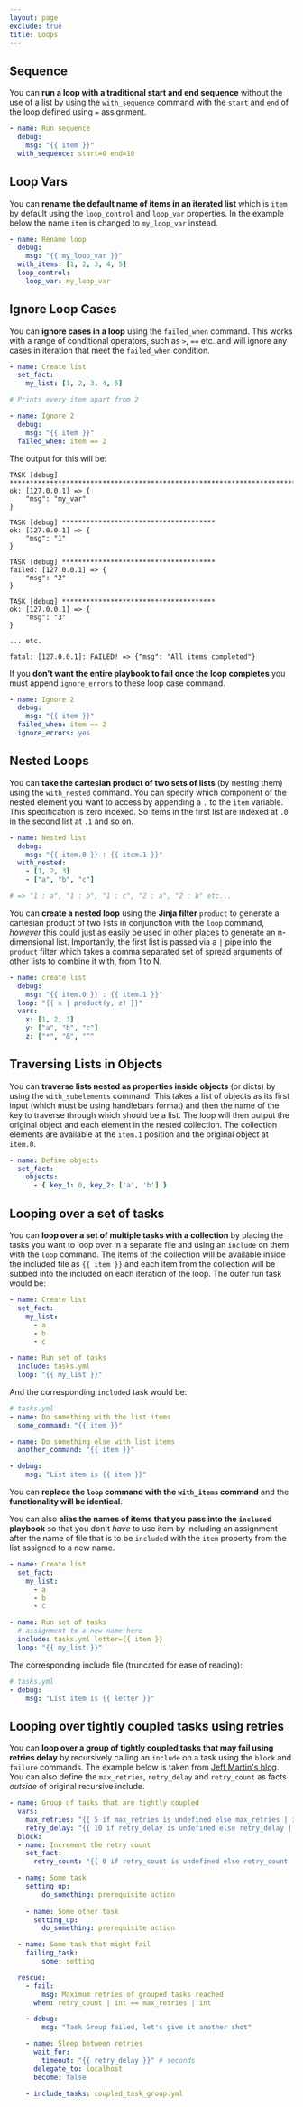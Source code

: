 ```yaml
---
layout: page
exclude: true
title: Loops
---
```


## Sequence

You can **run a loop with a traditional start and end sequence** without the use of a list by using the `with_sequence` command with the `start` and `end` of the loop defined using `=` assignment.
```yaml
- name: Run sequence
  debug:
    msg: "{{ item }}"
  with_sequence: start=0 end=10
```

## Loop Vars

You can **rename the default name of items in an iterated list** which is `item` by default using the `loop_control` and `loop_var` properties. In the example below the name `item` is changed to `my_loop_var` instead.
```yaml
- name: Rename loop
  debug:
    msg: "{{ my_loop_var }}"
  with_items: [1, 2, 3, 4, 5]
  loop_control:
    loop_var: my_loop_var
```

## Ignore Loop Cases

You can **ignore cases in a loop** using the `failed_when` command. This works with a range of conditional operators, such as `>`, `==` etc. and will ignore any cases in iteration that meet the `failed_when` condition.
```yaml
- name: Create list
  set_fact:
    my_list: [1, 2, 3, 4, 5]

# Prints every item apart from 2

- name: Ignore 2
  debug:
    msg: "{{ item }}"
  failed_when: item == 2
```

The output for this will be:
```
TASK [debug] ***************************************************************************************************************************************************************************
ok: [127.0.0.1] => {
    "msg": "my_var"
}

TASK [debug] **************************************
ok: [127.0.0.1] => {
    "msg": "1"
}

TASK [debug] **************************************
failed: [127.0.0.1] => {
    "msg": "2"
}

TASK [debug] **************************************
ok: [127.0.0.1] => {
    "msg": "3"
}

... etc.

fatal: [127.0.0.1]: FAILED! => {"msg": "All items completed"}
```

If you **don't want the entire playbook to fail once the loop completes** you must append `ignore_errors` to these loop case command.
```yaml
- name: Ignore 2
  debug:
    msg: "{{ item }}"
  failed_when: item == 2
  ignore_errors: yes
```

## Nested Loops

You can **take the cartesian product of two sets of lists** (by nesting them) using the `with_nested` command. You can specify which component of the nested element you want to access by appending a `.` to the `item` variable. This specification is zero indexed. So items in the first list are indexed at `.0` in the second list at `.1` and so on.
```yaml
- name: Nested list
  debug:
    msg: "{{ item.0 }} : {{ item.1 }}"
  with_nested:
    - [1, 2, 3]
    - ["a", "b", "c"]

# => "1 : a", "1 : b", "1 : c", "2 : a", "2 : b" etc...
```

You can **create a nested loop** using the **Jinja filter** `product` to generate a cartesian product of two lists in conjunction with the `loop` command, *however* this could just as easily be used in other places to generate an n-dimensional list. Importantly, the first list is passed via a `|` pipe into the `product` filter which takes a comma separated set of spread arguments of other lists to combine it with, from 1 to N.
```yaml
- name: create list
  debug:
    msg: "{{ item.0 }} : {{ item.1 }}"
  loop: "{{ x | product(y, z) }}"
  vars:
    x: [1, 2, 3]
    y: ["a", "b", "c"]
    z: ["*", "&", "^"
``` 

## Traversing Lists in Objects

You can **traverse lists nested as properties inside objects** (or dicts) by using the `with_subelements` command. This takes a list of objects as its first input (which must be using handlebars format) and then the name of the key to traverse through which should be a list. The loop will then output the original object and each element in the nested collection. The collection elements are available at the `item.1` position and the original object at `item.0`.
```yaml
- name: Define objects
  set_fact:
    objects:
      - { key_1: 0, key_2: ['a', 'b'] }
```

## Looping over a set of tasks

You can **loop over a set of multiple tasks with a collection** by placing the tasks you want to loop over in a separate file and using an `include` on them with the `loop` command. The items of the collection will be available inside the included file as `{{ item }}` and each item from the collection will be subbed into the included on each iteration of the loop. The outer run task would be:
```yaml
- name: Create list
  set_fact:
    my_list:
      - a
      - b
      - c

- name: Run set of tasks
  include: tasks.yml
  loop: "{{ my_list }}"
```

And the corresponding `include`d task would be:
```yaml
# tasks.yml
- name: Do something with the list items
  some_command: "{{ item }}"

- name: Do something else with list items
  another_command: "{{ item }}"

- debug:
    msg: "List item is {{ item }}"
```

You can **replace the `loop` command with the `with_items` command** and the **functionality will be identical**.

You can also **alias the names of items that you pass into the `include`d playbook** so that you don't *have* to use item by including an assignment after the name of file that is to be `include`d with the `item` property from the list assigned to a new name.
```yaml
- name: Create list
  set_fact:
    my_list:
      - a
      - b
      - c

- name: Run set of tasks
  # assignment to a new name here
  include: tasks.yml letter={{ item }}
  loop: "{{ my_list }}"
```

The corresponding include file (truncated for ease of reading):
```yaml
# tasks.yml
- debug:
    msg: "List item is {{ letter }}"
```


## Looping over tightly coupled tasks using retries

You can **loop over a group of tightly coupled tasks that may fail using retries delay** by recursively calling an `include` on a task using the `block` and `failure` commands. The example below is taken from [Jeff Martin's blog](https://dev.to/nodeselector/retrying-groups-of-tightly-coupled-tasks-in-ansible-579d). You can also define the `max_retries`, `retry_delay` and `retry_count` as facts *outside* of original recursive include.
```yaml
- name: Group of tasks that are tightly coupled
  vars:
    max_retries: "{{ 5 if max_retries is undefined else max_retries | int }}"
    retry_delay: "{{ 10 if retry_delay is undefined else retry_delay | int }}"
  block:
  - name: Increment the retry count
    set_fact:
      retry_count: "{{ 0 if retry_count is undefined else retry_count | int + 1 }}"

  - name: Some task
    setting_up:
        do_something: prerequisite action
  
    - name: Some other task
      setting_up:
        do_something: prerequisite action

  - name: Some task that might fail
    failing_task:
        some: setting

  rescue:
    - fail:
        msg: Maximum retries of grouped tasks reached
      when: retry_count | int == max_retries | int

    - debug:
        msg: "Task Group failed, let's give it another shot"

    - name: Sleep between retries
      wait_for:
        timeout: "{{ retry_delay }}" # seconds
      delegate_to: localhost
      become: false

    - include_tasks: coupled_task_group.yml
```
<!--stackedit_data:
eyJoaXN0b3J5IjpbLTEyNjY0MDI1MjMsMTA2NjkxODkxNSwtMT
QxMzU2MTU5MywxODQ1NTc2NzAyLC0xMzY4ODg0NjY0LDEyODU3
MDUxNDMsMTQ1NDA3OTQ2MiwxOTM2MjkzNzUxLDE0MjAwNjc3MT
MsMTc3NzgxOTAxOCwxNTI5NTczMjIsMzU5MzM0OTY0LC0xMDc0
MTk4MzY0LC0zNTMxMjQyMTYsMTQyOTg2MDkwOCwtMTY0NzM3OT
U3MSwxNTA4MzM2MjkwLC03NTkwNjY5ODEsMTIwNDk3NTEyOV19

-->